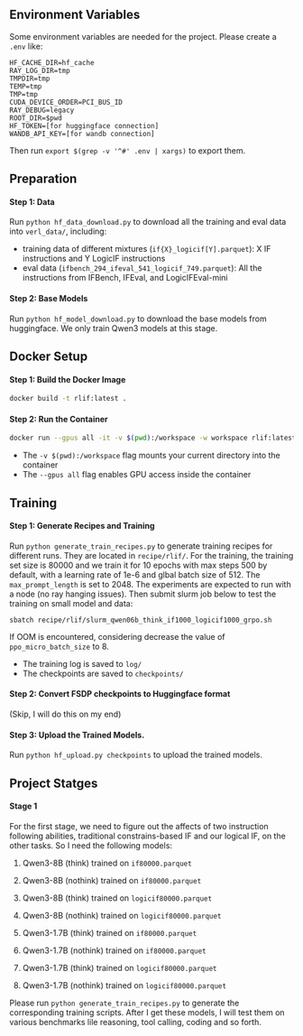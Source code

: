 
## Environment Variables
Some environment variables are needed for the project. Please create a `.env` like:
```
HF_CACHE_DIR=hf_cache
RAY_LOG_DIR=tmp
TMPDIR=tmp
TEMP=tmp
TMP=tmp
CUDA_DEVICE_ORDER=PCI_BUS_ID
RAY_DEBUG=legacy
ROOT_DIR=$pwd
HF_TOKEN=[for huggingface connection]
WANDB_API_KEY=[for wandb connection]
```
Then run `export $(grep -v '^#' .env | xargs)` to export them. 

## Preparation
#### Step 1: Data 
Run `python hf_data_download.py` to download all the training and eval data into `verl_data/`, including:
- training data of different mixtures (`if{X}_logicif[Y].parquet`): X IF instructions and Y LogicIF instructions
- eval data (`ifbench_294_ifeval_541_logicif_749.parquet`): All the instructions from IFBench, IFEval, and LogicIFEval-mini

#### Step 2: Base Models
Run `python hf_model_download.py` to download the base models from huggingface. We only train Qwen3 models at this stage.



## Docker Setup

#### Step 1: Build the Docker Image

```bash
docker build -t rlif:latest .
```

#### Step 2: Run the Container
```bash
docker run --gpus all -it -v $(pwd):/workspace -w workspace rlif:latest
```

- The `-v $(pwd):/workspace` flag mounts your current directory into the container
- The `--gpus all` flag enables GPU access inside the container


## Training
#### Step 1: Generate Recipes and Training
Run `python generate_train_recipes.py` to generate training recipes for different runs. They are located in `recipe/rlif/`. For the training, the training set size is 80000 and we train it for 10 epochs with max steps 500 by default, with a learning rate of 1e-6 and glbal batch size of 512. The `max_prompt_length` is set to 2048. The experiments are expected to run with a node (no ray hanging issues). Then submit slurm job below to test the training on small model and data:
```
sbatch recipe/rlif/slurm_qwen06b_think_if1000_logicif1000_grpo.sh
```
If OOM is encountered, considering decrease the value of `ppo_micro_batch_size` to 8.



- The training log is saved to `log/`
- The checkpoints are saved to `checkpoints/`

#### Step 2: Convert FSDP checkpoints to Huggingface format
(Skip, I will do this on my end)

#### Step 3: Upload the Trained Models.
Run `python hf_upload.py checkpoints` to upload the trained models.

## Project Statges
#### Stage 1
For the first stage, we need to figure out the affects of two instruction following abilities, traditional constrains-based IF and our logical IF, on the other tasks. So I need the following models:
1. Qwen3-8B (think) trained on `if80000.parquet` 
2. Qwen3-8B (nothink) trained on `if80000.parquet` 
3. Qwen3-8B (think) trained on `logicif80000.parquet` 
4. Qwen3-8B (nothink) trained on `logicif80000.parquet` 

5. Qwen3-1.7B (think) trained on `if80000.parquet` 
6. Qwen3-1.7B (nothink) trained on `if80000.parquet` 
7. Qwen3-1.7B (think) trained on `logicif80000.parquet` 
8. Qwen3-1.7B (nothink) trained on `logicif80000.parquet` 

Please run `python generate_train_recipes.py` to generate the corresponding training scripts. After I get these models, I will test them on various benchmarks lile reasoning, tool calling, coding and so forth.
